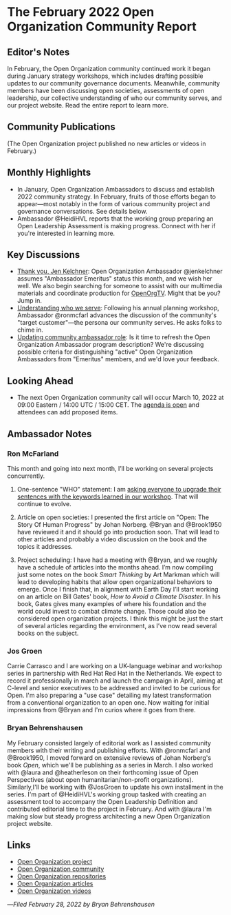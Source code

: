 # The February 2022 Open Organization Community Report

## Editor's Notes

In February, the Open Organization community continued work it began during January strategy workshops, which includes drafting possible updates to our community governance documents. Meanwhile, community members have been discussing open societies, assessments of open leadership, our collective understanding of who our community serves, and our project website. Read the entire report to learn more.

## Community Publications
(The Open Organization project published no new articles or videos in February.)

## Monthly Highlights

- In January, Open Organization Ambassadors to discuss and establish 2022 community strategy. In February, fruits of those efforts began to appear—most notably in the form of various community project and governance conversations. See details below.
- Ambassador @HeidiHVL reports that the working group preparing an Open Leadership Assessment is making progress. Connect with her if you're interested in learning more.

## Key Discussions

- [Thank you, Jen Kelchner](https://www.theopenorganization.community/t/thank-you-jen-kelchner/280): Open Organization Ambassador @jenkelchner assumes "Ambassador Emeritus" status this month, and we wish her well. We also begin searching for someone to assist with our multimedia materials and coordinate production for [OpenOrgTV](http://theopenorganization.tv/). Might that be you? Jump in.
- [Understanding who we serve](https://www.theopenorganization.community/t/understanding-who-we-serve/283): Following his annual planning workshop, Ambassador @ronmcfarl  advances the discussion of the community's "target customer"—the persona our community serves. He asks folks to chime in.
- [Updating community ambassador role](https://www.theopenorganization.community/t/updating-community-ambassador-role/316): Is it time to refresh the Open Organization Ambassador program description? We're discussing possible criteria for distinguishing "active" Open Organization Ambassadors from "Emeritus" members, and we'd love your feedback.

## Looking Ahead

- The next Open Organization community call will occur March 10, 2022 at 09:00 Eastern / 14:00 UTC / 15:00 CET. The [agenda is open](https://notes.theopenorganization.org/jcY_HKDXTo6Ahl5YG4HkJg#) and attendees can add proposed items.

## Ambassador Notes

### Ron McFarland
This month and going into next month, I’ll be working on several projects concurrently.

1. One-sentence "WHO" statement: I am [asking everyone to upgrade their sentences with the keywords learned in our workshop](https://www.theopenorganization.community/t/understanding-who-we-serve/283). That will continue to evolve.

2. Article on open societies: I presented the first article on "Open: The Story Of Human Progress" by Johan Norberg. @Bryan and @Brook1950 have reviewed it and it should go into production soon. That will lead to other articles and probably a video discussion on the book and the topics it addresses.

3. Project scheduling: I have had a meeting with @Bryan, and we roughly have a schedule of articles into the months ahead. I’m now compiling just some notes on the book *Smart Thinking* by Art Markman which will lead to developing habits that allow open organizational behaviors to emerge. Once I finish that, in alignment with Earth Day I’ll start working on an article on Bill Gates' book, *How to Avoid a Climate Disaster*.  In his book, Gates gives many examples of where his foundation and the world could invest to combat climate change.  Those could also be considered open organization projects. I think this might be just the start of several articles regarding the environment, as I’ve now read several books on the subject.

### Jos Groen
Carrie Carrasco and I are working on a UK-language webinar and workshop series in partnership with Red Hat Red Hat in the Netherlands. We expect to record it professionally in march and launch the campaign in April, aiming at C-level and senior executives to be addressed and invited to be curious for Open. I'm also preparing a "use case" detailing my latest transformation from a conventional organization to an open one. Now waiting for initial impressions from @Bryan and I'm curios where it goes from there.

### Bryan Behrenshausen
My February consisted largely of editorial work as I assisted community members with their writing and publishing efforts. With @ronmcfarl and @Brook1950, I moved forward on extensive reviews of Johan Norberg's book *Open*, which we'll be publishing as a series in March. I also worked with @laura and @heatherleson on their forthcoming issue of Open Perspectives (about open humanitarian/non-profit organizations). Similarly,I'll be working with @JosGroen to update his own installment in the series. I'm part of @HeidiHVL's working group tasked with creating an assessment tool to accompany the Open Leadership Definition and contributed editorial time to the project in February. And with @laura I'm making slow but steady progress architecting a new Open Organization project website.

## Links

- [Open Organization project](http://theopenorganization.org/)
- [Open Organization community](http://theopenorganization.community)
- [Open Organization repositories](http://github.com/open-organization)
- [Open Organization articles](http://opensource.com/open-organization)
- [Open Organization videos](http://theopenorganization.tv)

—*Filed February 28, 2022 by Bryan Behrenshausen*
